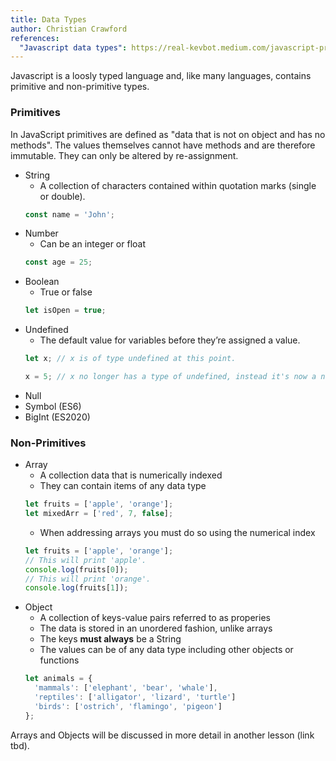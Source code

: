 ```yaml
---
title: Data Types
author: Christian Crawford
references:
  "Javascript data types": https://real-kevbot.medium.com/javascript-primitive-data-types-63993054314f
---
```


Javascript is a loosly typed language and, like many languages, contains primitive and non-primitive types.

### Primitives
  In JavaScript primitives are defined as "data that is not on object and has no methods". The values themselves cannot have methods and are therefore immutable. They can only be altered by re-assignment.
  - String
    - A collection of characters contained within quotation marks (single or double).
    ```javascript
    const name = 'John';
    ```
  - Number 
    - Can be an integer or float
    ```javascript
    const age = 25;
    ```
  - Boolean
    - True or false
    ```javascript
    let isOpen = true;
    ```
  - Undefined
    - The default value for variables before they’re assigned a value.
    ```javascript
    let x; // x is of type undefined at this point.
    
    x = 5; // x no longer has a type of undefined, instead it's now a number.
    ```
  - Null
  - Symbol (ES6)
  - BigInt (ES2020)

### Non-Primitives
  - Array
    - A collection data that is numerically indexed
    - They can contain items of any data type
    ```javascript
    let fruits = ['apple', 'orange'];
    let mixedArr = ['red', 7, false];
    ```
    - When addressing arrays you must do so using the numerical index
    ```javascript
    let fruits = ['apple', 'orange'];
    // This will print 'apple'.
    console.log(fruits[0]);
    // This will print 'orange'.
    console.log(fruits[1]);
    ```
  - Object
    - A collection of keys-value pairs referred to as properies
    - The data is stored in an unordered fashion, unlike arrays
    - The keys **must always** be a String
    - The values can be of any data type including other objects or functions
    ```javascript
    let animals = {
      'mammals': ['elephant', 'bear', 'whale'],
      'reptiles': ['alligator', 'lizard', 'turtle']
      'birds': ['ostrich', 'flamingo', 'pigeon']
    };
    ```

Arrays and Objects will be discussed in more detail in another lesson (link tbd).